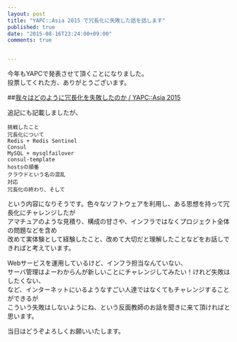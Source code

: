 ```yaml
---
layout: post
title: "YAPC::Asia 2015 で冗長化に失敗した話を話します"
published: true
date: "2015-08-16T23:24:00+09:00"
comments: true


---
```


今年もYAPCで発表させて頂くことになりました。  
投票してくれた方、ありがとうございます。  
  
##[我々はどのように冗長化を失敗したのか / YAPC::Asia 2015](http://yapcasia.org/2015/talk/show/f2816038-10ec-11e5-89bf-d7f07d574c3a)

追記にも記載しましたが、

```
挑戦したこと
冗長化について
Redis + Redis Sentinel
Consul
MySQL + mysqlfailover
consul-template
hostsの順番
クラウドという名の混乱
対応
冗長化の終わり、そして
```

という内容になりそうです。色々なソフトウェアを利用し、ある思想を持って冗長化にチャレンジしたが  
アマチュアのような見積り、構成の甘さや、インフラではなくプロジェクト全体の問題などを含め  
改めて実体験として経験したこと、改めて大切だと理解したことなどをお話しできればと考えています。  
  
Webサービスを運用しているけど、インフラ担当なんていない、  
サーバ管理はよーわからんが新しいことにチャレンジしてみたい！けれど失敗はしたくない、  
など、インターネットにいるようなすごい人達ではなくてもチャレンジすることができるが  
こういう失敗はしないようにね、という反面教師のお話を聞きに来て頂ければと思います。  
  
当日はどうぞよろしくお願いいたします。  
